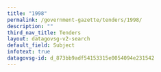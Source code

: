 ```yaml
---
title: "1998"
permalink: /government-gazette/tenders/1998/
description: ""
third_nav_title: Tenders
layout: datagovsg-v2-search
default_field: Subject
infotext: true
datagovsg-id: d_873bb9adf54153315e0054094e231542
---
```


